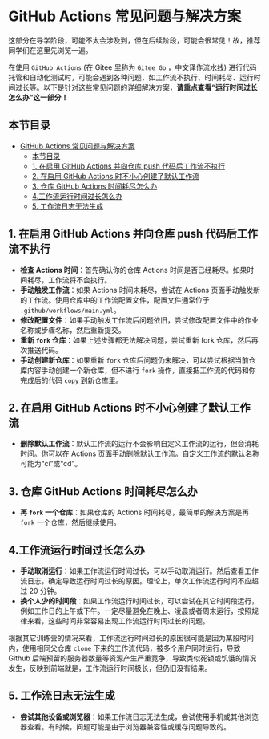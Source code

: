 # GitHub Actions 常见问题与解决方案

这部分在导学阶段，可能不太会涉及到，但在后续阶段，可能会很常见！故，推荐同学们在这里先浏览一遍。

在使用 `GitHub Actions` (在 Gitee 里称为 `Gitee Go` ，中文译作流水线) 进行代码托管和自动化测试时，可能会遇到各种问题，如工作流不执行、时间耗尽、运行时间过长等。以下是针对这些常见问题的详细解决方案，**请重点查看“运行时间过长怎么办”这一部分！**

## 本节目录

- [GitHub Actions 常见问题与解决方案](#github-actions-常见问题与解决方案)
  - [本节目录](#本节目录)
  - [1. 在启用 GitHub Actions 并向仓库 push 代码后工作流不执行](#1-在启用-github-actions-并向仓库-push-代码后工作流不执行)
  - [2. 在启用 GitHub Actions 时不小心创建了默认工作流](#2-在启用-github-actions-时不小心创建了默认工作流)
  - [3. 仓库 GitHub Actions 时间耗尽怎么办](#3-仓库-github-actions-时间耗尽怎么办)
  - [4.工作流运行时间过长怎么办](#4工作流运行时间过长怎么办)
  - [5. 工作流日志无法生成](#5-工作流日志无法生成)

## 1. 在启用 GitHub Actions 并向仓库 push 代码后工作流不执行

- **检查 Actions 时间**：首先确认你的仓库 Actions 时间是否已经耗尽。如果时间耗尽，工作流将不会执行。
- **手动触发工作流**：如果 Actions 时间未耗尽，尝试在 Actions 页面手动触发新的工作流。使用仓库中的工作流配置文件，配置文件通常位于 `.github/workflows/main.yml`。
- **修改配置文件**：如果手动触发工作流后问题依旧，尝试修改配置文件中的作业名称或步骤名称，然后重新提交。
- **重新 `fork` 仓库**：如果上述步骤都无法解决问题，尝试重新 fork 仓库，然后再次推送代码。
- **手动创建新仓库**：如果重新 `fork` 仓库后问题仍未解决，可以尝试根据当前仓库内容手动创建一个新仓库，但不进行 `fork` 操作，直接把工作流的代码和你完成后的代码 `copy` 到新仓库里。

## 2. 在启用 GitHub Actions 时不小心创建了默认工作流

- **删除默认工作流**：默认工作流的运行不会影响自定义工作流的运行，但会消耗时间。你可以在 Actions 页面手动删除默认工作流。自定义工作流的默认名称可能为“ci”或“cd”。

## 3. 仓库 GitHub Actions 时间耗尽怎么办

- **再 `fork` 一个仓库**：如果仓库的 Actions 时间耗尽，最简单的解决方案是再 `fork` 一个仓库，然后继续使用。

## 4.工作流运行时间过长怎么办

- **手动取消运行**：如果工作流运行时间过长，可以手动取消运行。然后查看工作流日志，确定导致运行时间过长的原因。理论上，单次工作流运行时间不应超过 20 分钟。
- **换个人少的时间段**：如果工作流运行时间过长，可以尝试在其它时间段运行，例如工作日的上午或下午。一定尽量避免在晚上、凌晨或者周末运行，按照规律来看，这些时间非常容易出现工作流运行时间过长的问题。

根据其它训练营的情况来看，工作流运行时间过长的原因很可能是因为某段时间内，使用相同父仓库 `clone` 下来的工作流代码，被多个用户同时运行，导致 Github 后端预留的服务器数量等资源产生严重竞争，导致类似死锁或饥饿的情况发生，反映到前端就是，工作流运行时间极长，但仍旧没有结果。

## 5. 工作流日志无法生成

- **尝试其他设备或浏览器**：如果工作流日志无法生成，尝试使用手机或其他浏览器查看。有时候，问题可能是由于浏览器兼容性或缓存问题导致的。
